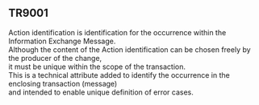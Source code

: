 ## TR9001
Action identification is identification for the occurrence within the Information Exchange Message.   
Although the content of the Action identification can be chosen freely by the producer of the change,   
it must be unique within the scope of the transaction.   
This is a technical attribute added to identify the occurrence in the enclosing transaction (message)   
and intended to enable unique definition of error cases.

